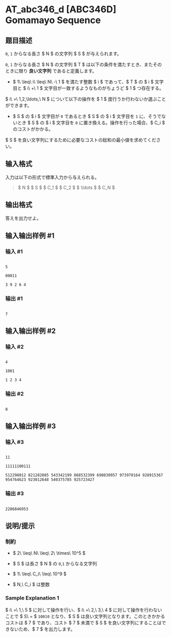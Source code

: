 # AT_abc346_d [ABC346D] Gomamayo Sequence

## 题目描述

[problemUrl]: https://atcoder.jp/contests/abc346/tasks/abc346_d

`0`, `1` からなる長さ $ N $ の文字列 $ S $ が与えられます。

`0`, `1` からなる長さ $ N $ の文字列 $ T $ は以下の条件を満たすとき、またそのときに限り **良い文字列** であると定義します。

- $ 1\ \leq\ i\ \leq\ N\ -\ 1 $ を満たす整数 $ i $ であって、$ T $ の $ i $ 文字目と $ i\ +\ 1 $ 文字目が一致するようなものがちょうど $ 1 $ つ存在する。
 
$ i\ =\ 1,2,\ldots,\ N $ について以下の操作を $ 1 $ 度行うか行わないか選ぶことができます。

- $ S $ の $ i $ 文字目が `0` であるとき $ S $ の $ i $ 文字目を `1` に、そうでないとき $ S $ の $ i $ 文字目を `0` に置き換える。操作を行った場合、$ C_i $ のコストがかかる。
 
$ S $ を良い文字列にするために必要なコストの総和の最小値を求めてください。

## 输入格式

入力は以下の形式で標準入力から与えられる。

> $ N $ $ S $ $ C_1 $ $ C_2 $ $ \ldots $ $ C_N $

## 输出格式

答えを出力せよ。

## 输入输出样例 #1

### 输入 #1

```
5
00011
3 9 2 6 4
```

### 输出 #1

```
7
```

## 输入输出样例 #2

### 输入 #2

```
4
1001
1 2 3 4
```

### 输出 #2

```
0
```

## 输入输出样例 #3

### 输入 #3

```
11
11111100111
512298012 821282085 543342199 868532399 690830957 973970164 928915367 954764623 923012648 540375785 925723427
```

### 输出 #3

```
2286846953
```

## 说明/提示

### 制約

- $ 2\ \leq\ N\ \leq\ 2\ \times\ 10^5 $
- $ S $ は長さ $ N $ の `0`,`1` からなる文字列
- $ 1\ \leq\ C_i\ \leq\ 10^9 $
- $ N,\ C_i $ は整数
 
### Sample Explanation 1

$ i\ =\ 1,\ 5 $ に対して操作を行い、$ i\ =\ 2,\ 3,\ 4 $ に対して操作を行わないことで $ S\ = $ `10010` となり、$ S $ は良い文字列となります。このときかかるコストは $ 7 $ であり、コスト $ 7 $ 未満で $ S $ を良い文字列にすることはできないため、$ 7 $ を出力します。